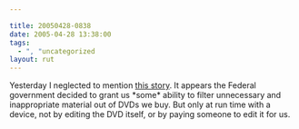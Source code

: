 ```yaml
---

title: 20050428-0838
date: 2005-04-28 13:38:00
tags:
  - ", "uncategorized
layout: rut
---
```


<p> Yesterday I neglected to mention <a href="http://news.yahoo.com/news?tmpl=story&u=/ap/20050427/ap_en_mo/bush_sanitizing_hollywood_2">this
story</a>.  It appears the Federal government decided to grant us
*some* ability to filter unnecessary and inappropriate material
out of DVDs we buy.  But only at run time with a device, not by
editing the DVD itself, or by paying someone to edit it for us.</p>

